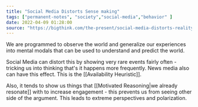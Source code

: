 ```yaml
---
title: "Social Media Distorts Sense making"
tags: ["permanent-notes", "society","social-media","behavior" ]
date: 2022-04-09 01:28:00
source: "https://bigthink.com/the-present/social-media-distorts-reality/"
---
```


We are programmed to observe the world and generalize our experiences into mental modals that can be used to understand and predict the world.

Social Media can distort this by showing very rare events fairly often - tricking us into thinking that's it happens more frequently. News media also can have this effect. This is the [[Availability Heuristic]].

Also, it tends to show us things that [[Motivated Reasoning|we already resonate]] with to increase engagement - this prevents us from seeing other side of the argument. This leads to extreme perspectives and polarization.


